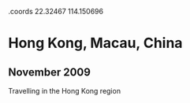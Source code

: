 .coords 22.32467 114.150696

# Hong Kong, Macau, China
## November 2009

Travelling in the Hong Kong region
